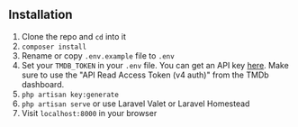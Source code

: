 ## Installation

1. Clone the repo and `cd` into it
2. `composer install`
3. Rename or copy `.env.example` file to `.env`
4. Set your `TMDB_TOKEN` in your `.env` file. You can get an API key [here](https://www.themoviedb.org/documentation/api). Make sure to use the "API Read Access Token (v4 auth)" from the TMDb dashboard.
5. `php artisan key:generate`
6. `php artisan serve` or use Laravel Valet or Laravel Homestead
7. Visit `localhost:8000` in your browser
